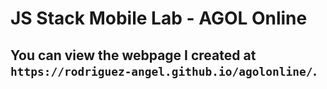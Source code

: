 # JS Stack Mobile Lab - AGOL Online

## You can view the webpage I created at `https://rodriguez-angel.github.io/agolonline/`.

